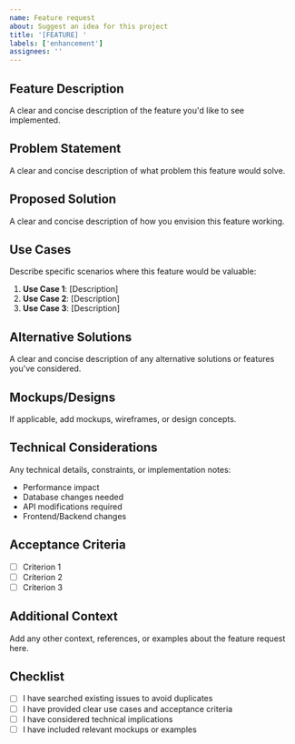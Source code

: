 ```yaml
---
name: Feature request
about: Suggest an idea for this project
title: '[FEATURE] '
labels: ['enhancement']
assignees: ''
---
```


## Feature Description
A clear and concise description of the feature you'd like to see implemented.

## Problem Statement
A clear and concise description of what problem this feature would solve.

## Proposed Solution
A clear and concise description of how you envision this feature working.

## Use Cases
Describe specific scenarios where this feature would be valuable:
1. **Use Case 1**: [Description]
2. **Use Case 2**: [Description]
3. **Use Case 3**: [Description]

## Alternative Solutions
A clear and concise description of any alternative solutions or features you've considered.

## Mockups/Designs
If applicable, add mockups, wireframes, or design concepts.

## Technical Considerations
Any technical details, constraints, or implementation notes:
- Performance impact
- Database changes needed
- API modifications required
- Frontend/Backend changes

## Acceptance Criteria
- [ ] Criterion 1
- [ ] Criterion 2
- [ ] Criterion 3

## Additional Context
Add any other context, references, or examples about the feature request here.

## Checklist
- [ ] I have searched existing issues to avoid duplicates
- [ ] I have provided clear use cases and acceptance criteria
- [ ] I have considered technical implications
- [ ] I have included relevant mockups or examples 